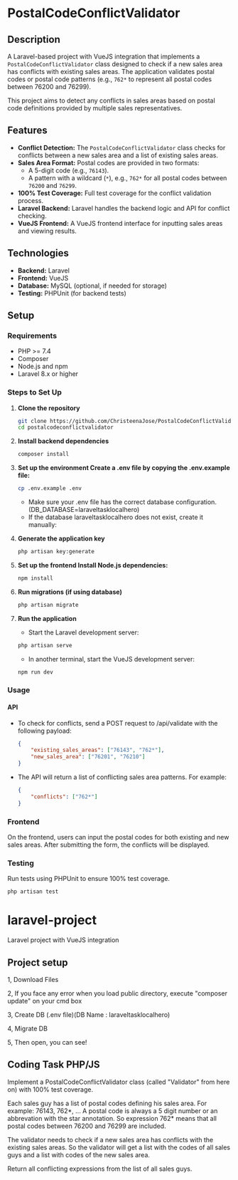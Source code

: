 # PostalCodeConflictValidator

## Description

A Laravel-based project with VueJS integration that implements a `PostalCodeConflictValidator` class designed to check if a new sales area has conflicts with existing sales areas. The application validates postal codes or postal code patterns (e.g., `762*` to represent all postal codes between 76200 and 76299).

This project aims to detect any conflicts in sales areas based on postal code definitions provided by multiple sales representatives.

## Features

- **Conflict Detection:** The `PostalCodeConflictValidator` class checks for conflicts between a new sales area and a list of existing sales areas.
- **Sales Area Format:** Postal codes are provided in two formats:
    - A 5-digit code (e.g., `76143`).
    - A pattern with a wildcard (`*`), e.g., `762*` for all postal codes between `76200` and `76299`.
- **100% Test Coverage:** Full test coverage for the conflict validation process.
- **Laravel Backend:** Laravel handles the backend logic and API for conflict checking.
- **VueJS Frontend:** A VueJS frontend interface for inputting sales areas and viewing results.

## Technologies

- **Backend:** Laravel
- **Frontend:** VueJS
- **Database:** MySQL (optional, if needed for storage)
- **Testing:** PHPUnit (for backend tests)

## Setup

### Requirements

- PHP >= 7.4
- Composer
- Node.js and npm
- Laravel 8.x or higher

### Steps to Set Up

1. **Clone the repository**
   ```bash
   git clone https://github.com/ChristeenaJose/PostalCodeConflictValidator.git
   cd postalcodeconflictvalidator
   ```

2. **Install backend dependencies**
    ```bash
    composer install
    ```
3. **Set up the environment Create a .env file by copying the .env.example file:**
    ```bash
    cp .env.example .env
    ```
   - Make sure your .env file has the correct database configuration.(DB_DATABASE=laraveltasklocalhero)
   - If the database laraveltasklocalhero does not exist, create it manually:
   
5. **Generate the application key**
    ```bash
    php artisan key:generate
    ```
6. **Set up the frontend Install Node.js dependencies:**
    ```bash
    npm install
    ```
7. **Run migrations (if using database)**
    ```bash
    php artisan migrate
    ```
8. **Run the application**
    - Start the Laravel development server:
    ```bash
    php artisan serve
    ```
    - In another terminal, start the VueJS development server:
    ```bash
    npm run dev
    ```
### Usage
#### API
- To check for conflicts, send a POST request to /api/validate with the following payload:
    ```json
    {
        "existing_sales_areas": ["76143", "762*"],
        "new_sales_area": ["76201", "76210"]
    }
    ```
- The API will return a list of conflicting sales area patterns. For example:
    ```json
    {
        "conflicts": ["762*"]
    }
    ```

### Frontend
On the frontend, users can input the postal codes for both existing and new sales areas. After submitting the form, the conflicts will be displayed.

### Testing
Run tests using PHPUnit to ensure 100% test coverage.
```bash
php artisan test
```



# laravel-project
Laravel project with VueJS integration 

Project setup
---------------------
 1, Download Files
 
 2, If you face any error when you load public directory, execute "composer update" on your cmd box
 
 3, Create DB (.env file)(DB Name : laraveltasklocalhero)
 
 4, Migrate DB
 
 5, Then open, you can see! 


Coding Task PHP/JS
----------------------------
Implement a PostalCodeConflictValidator class (called "Validator" from here on) with 100% test coverage.

Each sales guy has a list of postal codes defining his sales area. For example: 76143, 762*, ... A postal code is always a 5 digit number or an abbrevation with the star annotation. So expression 762* means that all postal codes between 76200 and 76299 are included.

The validator needs to check if a new sales area has conflicts with the existing sales areas. So the validator will get a list with the codes of all sales guys and a list with codes of the new sales area.

Return all conflicting expressions from the list of all sales guys.





